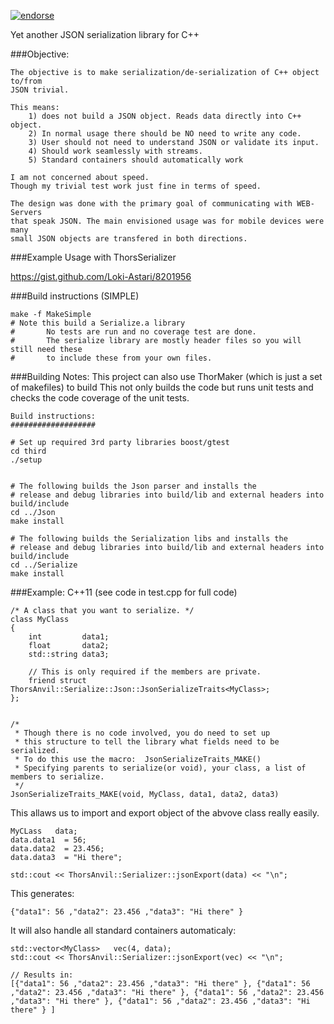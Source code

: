[![endorse](http://api.coderwall.com/lokiastari/endorsecount.png)](http://coderwall.com/lokiastari)

Yet another JSON serialization library for C++

###Objective:

    The objective is to make serialization/de-serialization of C++ object to/from
    JSON trivial.

    This means:
        1) does not build a JSON object. Reads data directly into C++ object.
        2) In normal usage there should be NO need to write any code.
        3) User should not need to understand JSON or validate its input.
        4) Should work seamlessly with streams.
        5) Standard containers should automatically work

    I am not concerned about speed.
    Though my trivial test work just fine in terms of speed.
    
    The design was done with the primary goal of communicating with WEB-Servers
    that speak JSON. The main envisioned usage was for mobile devices were many
    small JSON objects are transfered in both directions.

###Example Usage with ThorsSerializer

https://gist.github.com/Loki-Astari/8201956

###Build instructions (SIMPLE)

    make -f MakeSimple
    # Note this build a Serialize.a library
    #       No tests are run and no coverage test are done.
    #       The serialize library are mostly header files so you will still need these
    #       to include these from your own files.

###Building Notes:
    This project can also use ThorMaker (which is just a set of makefiles) to build
    This not only builds the code but runs unit tests and checks the code coverage of the unit tests.

    Build instructions:
    ###################

    # Set up required 3rd party libraries boost/gtest
    cd third
    ./setup


    # The following builds the Json parser and installs the
    # release and debug libraries into build/lib and external headers into build/include
    cd ../Json
    make install

    # The following builds the Serialization libs and installs the
    # release and debug libraries into build/lib and external headers into build/include
    cd ../Serialize
    make install


###Example: C++11 (see code in test.cpp for full code)

    /* A class that you want to serialize. */
    class MyClass
    {   
        int         data1;
        float       data2;
        std::string data3;

        // This is only required if the members are private.
        friend struct ThorsAnvil::Serialize::Json::JsonSerializeTraits<MyClass>;
    };  


    /*  
     * Though there is no code involved, you do need to set up
     * this structure to tell the library what fields need to be serialized.
     * To do this use the macro:  JsonSerializeTraits_MAKE()
     * Specifying parents to serialize(or void), your class, a list of members to serialize.
     */  
    JsonSerializeTraits_MAKE(void, MyClass, data1, data2, data3)
    
This allaws us to import and export object of the abvove class really easily.

    MyCLass   data;
    data.data1  = 56;
    data.data2  = 23.456;
    data.data3  = "Hi there";
    
    std::cout << ThorsAnvil::Serializer::jsonExport(data) << "\n";

This generates:

    {"data1": 56 ,"data2": 23.456 ,"data3": "Hi there" }

It will also handle all standard containers automaticaly:

    std::vector<MyClass>   vec(4, data);
    std::cout << ThorsAnvil::Serializer::jsonExport(vec) << "\n";
    
    // Results in:
    [{"data1": 56 ,"data2": 23.456 ,"data3": "Hi there" }, {"data1": 56 ,"data2": 23.456 ,"data3": "Hi there" }, {"data1": 56 ,"data2": 23.456 ,"data3": "Hi there" }, {"data1": 56 ,"data2": 23.456 ,"data3": "Hi there" } ]
    
    





